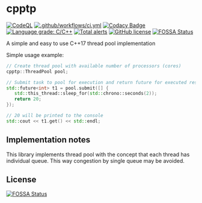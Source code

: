 # cpptp

[![CodeQL](https://github.com/GustasG/cpptp/actions/workflows/codeql-analysis.yml/badge.svg)](https://github.com/GustasG/cpptp/actions/workflows/codeql-analysis.yml)
[![.github/workflows/ci.yml](https://github.com/GustasG/injector/actions/workflows/ci.yml/badge.svg)](https://github.com/GustasG/injector/actions/workflows/ci.yml)
[![Codacy Badge](https://app.codacy.com/project/badge/Grade/1d1f9f9c2e71418fb3e5d97e26ad19db)](https://www.codacy.com/gh/GustasG/cpptp)
[![Language grade: C/C++](https://img.shields.io/lgtm/grade/cpp/g/GustasG/cpptp.svg?logo=lgtm&logoWidth=18)](https://lgtm.com/projects/g/GustasG/cpptp/context:cpp)
[![Total alerts](https://img.shields.io/lgtm/alerts/g/GustasG/cpptp.svg?logo=lgtm&logoWidth=18)](https://lgtm.com/projects/g/GustasG/cpptp/alerts/)
[![GitHub license](https://img.shields.io/badge/license-MIT-blue.svg)](https://github.com/GustasG/injector/blob/master/LICENSE)
[![FOSSA Status](https://app.fossa.com/api/projects/git%2Bgithub.com%2FGustasG%2Fcpptp.svg?type=shield)](https://app.fossa.com/projects/git%2Bgithub.com%2FGustasG%2Fcpptp?ref=badge_shield)

A simple and easy to use C++17 thread pool implementation

Simple usage example:

```c++
// Create thread pool with available number of processors (cores)
cpptp::ThreadPool pool;

// Submit task to pool for execution and return future for executed result
std::future<int> t1 = pool.submit([] {
   std::this_thread::sleep_for(std::chrono::seconds(2));
   return 20;
});

// 20 will be printed to the console
std::cout << t1.get() << std::endl;
```

## Implementation notes

This library implements thread pool with the concept that each thread has individual queue. This way congestion by single queue may be avoided.

## License

[![FOSSA Status](https://app.fossa.com/api/projects/git%2Bgithub.com%2FGustasG%2Fcpptp.svg?type=large)](https://app.fossa.com/projects/git%2Bgithub.com%2FGustasG%2Fcpptp?ref=badge_large)

